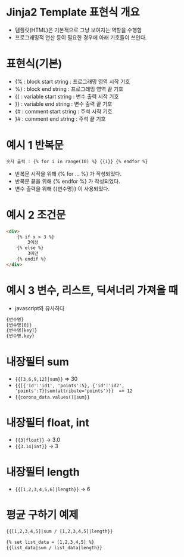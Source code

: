 # **Jinja2 Template 표현식 개요**
- 템플릿(HTML)은 기본적으로 그냥 보여지는 역할을 수행함
- 프로그래밍적 연산 등이 필요한 경우에 아래 기호들이 쓰인다. 

# **표현식(기본)**
- {%  : block start string : 프로그래밍 영역 시작 기호
- %}  : block end string : 프로그래밍 영역 끝 기호
- {{ : variable start string : 변수 출력 시작 기호
- }} : variable end string : 변수 출력 끝 기호
- {# : comment start string : 주석 시작 기호
- }# : comment end string : 주석 끝 기호

# **예시 1 반복문**
```html
숫자 출력 : {% for i in range(10) %} {{i}} {% endfor %}
```
- 반복문 시작을 위해 {% for ... %} 가 작성되었다.
- 반복문 끝을 위해 {% endfor %} 가 작성되었다.
- 변수 출력을 위해 {{변수명}} 이 사용되었다.

# **예시 2 조건문**
```html
<div>
    {% if x > 3 %}
        3이상
    {% else %}
        3미만
    {% endif %}
</div>
```

# **예시 3 변수, 리스트, 딕셔너리 가져올 때**
- javascript와 유사하다
```html
{변수명}
{변수명[0]}
{변수명[key]}
{변수명.key}
```

# **내장필터 sum**
- `{{[3,6,9,12]|sum}}` => 30
- `{{[{'id':'id1', 'points':5}, {'id':'id2', 'points':7}|sum(attribute='points')}}  => 12`
- `{{corona_data.values()|sum}}`


# **내장필터 float, int**
- `{{3|float}}` -> 3.0
- `{{3.14|int}}` -> 3

# **내장필터 length**
- `{{[1,2,3,4,5,6]|length}}` -> 6

# **평균 구하기 예제**
```html
{{[1,2,3,4,5]|sum / [1,2,3,4,5]|length}}
```

```html
{% set list_data = [1,2,3,4,5] %}
{{list_data|sum / list_data|length}}
```